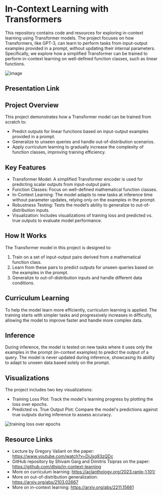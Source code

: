 # In-Context Learning with Transformers
This repository contains code and resources for exploring in-context learning using Transformer models.
The project focuses on how Transformers, like GPT-3, can learn to perform tasks from input-output examples provided in a prompt, without updating their internal parameters.
Specifically, we explore how a simplified Transformer can be trained to perform in-context learning on well-defined function classes, such as linear functions.

![image](https://github.com/user-attachments/assets/f80839a6-2c6e-4fa0-b51e-ed574b1b37a8)

## Presentation Link

## Project Overview
This project demonstrates how a Transformer model can be trained from scratch to:
* Predict outputs for linear functions based on input-output examples provided in a prompt.
* Generalize to unseen queries and handle out-of-distribution scenarios.
* Apply curriculum learning to gradually increase the complexity of function classes, improving training efficiency.

## Key Features
* Transformer Model: A simplified Transformer encoder is used for predicting scalar outputs from input-output pairs.
* Function Classes: Focus on well-defined mathematical function classes.
* In-Context Learning: The model adapts to new tasks at inference time without parameter updates, relying only on the examples in the prompt.
* Robustness Testing: Tests the model’s ability to generalize to out-of-distribution inputs.
* Visualization: Includes visualizations of training loss and predicted vs. true outputs to evaluate model performance.

## How It Works
The Transformer model in this project is designed to:
1. Train on a set of input-output pairs derived from a mathematical function class.
2. Learn from these pairs to predict outputs for unseen queries based on the examples in the prompt.
3. Generalize to out-of-distribution inputs and handle different data conditions.

## Curriculum Learning
To help the model learn more efficiently, curriculum learning is applied. The training starts with simpler tasks and progressively increases in difficulty, allowing the model to improve faster and handle more complex data.

## Inference
During inference, the model is tested on new tasks where it uses only the examples in the prompt (in-context examples) to predict the output of a query. The model is never updated during inference, showcasing its ability to adapt to unseen data based solely on the prompt.

## Visualizations
The project includes two key visualizations:
* Training Loss Plot: Track the model's learning progress by plotting the loss over epochs.
* Predicted vs. True Output Plot: Compare the model's predictions against true outputs during inference to assess accuracy.

![training loss over epochs](https://github.com/user-attachments/assets/15e0effb-2632-43cb-a6c5-39256aa7219d)

## Resource Links
* Lecture by Gregory Valiant on the paper: https://www.youtube.com/watch?v=DiJsg93zQDc
* GitHub repository by Shivam Garg and Dimitris Tsipras on the paper: https://github.com/dtsip/in-context-learning
* More on curriculum learning: https://aclanthology.org/2023.ranlp-1.101/
* More on out-of-distribution generalization: https://arxiv.org/abs/2103.02667
* More on in-context learning: https://arxiv.org/abs/2211.15661
